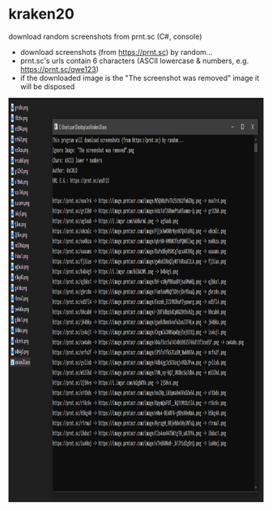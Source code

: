 # kraken20
download random screenshots from prnt.sc (C#, console)
- download screenshots (from https://prnt.sc) by random...
- prnt.sc's urls contain 6 characters (ASCII lowercase & numbers, e.g. https://prnt.sc/qwe123)
- if the downloaded image is the "The screenshot was removed" image it will be disposed

<img src="preview.png" width="1150" height="800">
